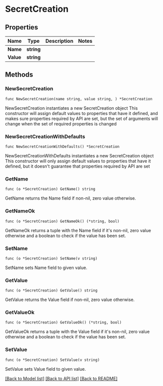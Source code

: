 # SecretCreation

## Properties

Name | Type | Description | Notes
------------ | ------------- | ------------- | -------------
**Name** | **string** |  | 
**Value** | **string** |  | 

## Methods

### NewSecretCreation

`func NewSecretCreation(name string, value string, ) *SecretCreation`

NewSecretCreation instantiates a new SecretCreation object
This constructor will assign default values to properties that have it defined,
and makes sure properties required by API are set, but the set of arguments
will change when the set of required properties is changed

### NewSecretCreationWithDefaults

`func NewSecretCreationWithDefaults() *SecretCreation`

NewSecretCreationWithDefaults instantiates a new SecretCreation object
This constructor will only assign default values to properties that have it defined,
but it doesn't guarantee that properties required by API are set

### GetName

`func (o *SecretCreation) GetName() string`

GetName returns the Name field if non-nil, zero value otherwise.

### GetNameOk

`func (o *SecretCreation) GetNameOk() (*string, bool)`

GetNameOk returns a tuple with the Name field if it's non-nil, zero value otherwise
and a boolean to check if the value has been set.

### SetName

`func (o *SecretCreation) SetName(v string)`

SetName sets Name field to given value.


### GetValue

`func (o *SecretCreation) GetValue() string`

GetValue returns the Value field if non-nil, zero value otherwise.

### GetValueOk

`func (o *SecretCreation) GetValueOk() (*string, bool)`

GetValueOk returns a tuple with the Value field if it's non-nil, zero value otherwise
and a boolean to check if the value has been set.

### SetValue

`func (o *SecretCreation) SetValue(v string)`

SetValue sets Value field to given value.



[[Back to Model list]](../README.md#documentation-for-models) [[Back to API list]](../README.md#documentation-for-api-endpoints) [[Back to README]](../README.md)


